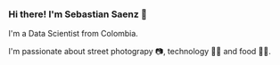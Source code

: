 ### Hi there! I'm Sebastian Saenz 👋

I'm a Data Scientist from Colombia.

I'm passionate about street photograpy 📷, technology 👨‍💻 and food 👨‍🍳.
